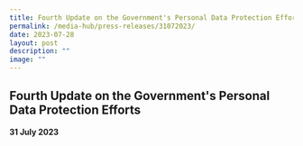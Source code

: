 ```yaml
---
title: Fourth Update on the Government's Personal Data Protection Efforts
permalink: /media-hub/press-releases/31072023/
date: 2023-07-28
layout: post
description: ""
image: ""
---
```

## Fourth Update on the Government's Personal Data Protection Efforts

**31 July 2023**

